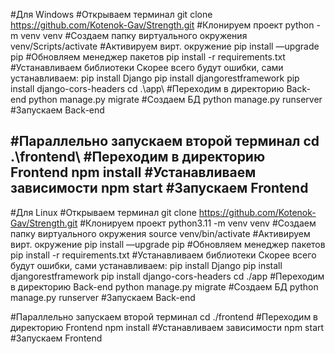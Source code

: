 
#Для Windows
#Открываем терминал
git clone https://github.com/Kotenok-Gav/Strength.git                 #Клонируем проект
python -m venv venv                                                   #Создаем папку виртуального окружения
venv/Scripts/activate                                                 #Активируем вирт. окружение
pip install —upgrade pip                                              #Обновляем менеджер пакетов
pip install -r requirements.txt                                       #Устанавливаем библиотеки
Скорее всего будут ошибки, сами устанавливаем:
pip install Django
pip install djangorestframework
pip install django-cors-headers
cd .\app\                                                            #Переходим в директорию Back-end
python manage.py migrate                                             #Создаем БД
python manage.py runserver                                           #Запускаем  Back-end

#Параллельно запускаем второй терминал
cd .\frontend\                                                       #Переходим в директорию Frontend
npm install                                                          #Устанавливаем зависимости
npm start                                                            #Запускаем Frontend
--------------------------------------------------------------

#Для Linux
#Открываем терминал
git clone https://github.com/Kotenok-Gav/Strength.git                 #Клонируем проект
python3.11 -m venv venv                                               #Создаем папку виртуального окружения
source venv/bin/activate                                              #Активируем вирт. окружение
pip install —upgrade pip                                              #Обновляем менеджер пакетов
pip install -r requirements.txt                                       #Устанавливаем библиотеки
Скорее всего будут ошибки, сами устанавливаем:
pip install Django
pip install djangorestframework
pip install django-cors-headers
cd ./app                                                             #Переходим в директорию Back-end
python manage.py migrate                                             #Создаем БД
python manage.py runserver                                           #Запускаем  Back-end

#Параллельно запускаем второй терминал
cd ./frontend                                                        #Переходим в директорию Frontend
npm install                                                          #Устанавливаем зависимости
npm start                                                            #Запускаем Frontend